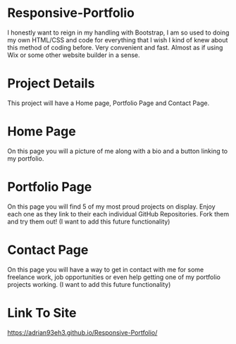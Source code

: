 # Responsive-Portfolio
I honestly want to reign in my handling with Bootstrap, I am so used to doing my own HTML/CSS and code for everything that I wish I kind of knew about this method of coding before. Very convenient and fast. Almost as if using Wix or some other website builder in a sense.

# Project Details
This project will have a Home page, Portfolio Page and Contact Page.

# Home Page
On this page you will a picture of me along with a bio and a button linking to my portfolio.

# Portfolio Page
On this page you will find 5 of my most proud projects on display. Enjoy each one as they link to their each individual GitHub Repositories. Fork them and try them out!
(I want to add this future functionality)

# Contact Page
On this page you will have a way to get in contact with me for some freelance work, job opportunities or even help getting one of my portfolio projects working.
(I want to add this future functionality)

# Link To Site
https://adrian93eh3.github.io/Responsive-Portfolio/
